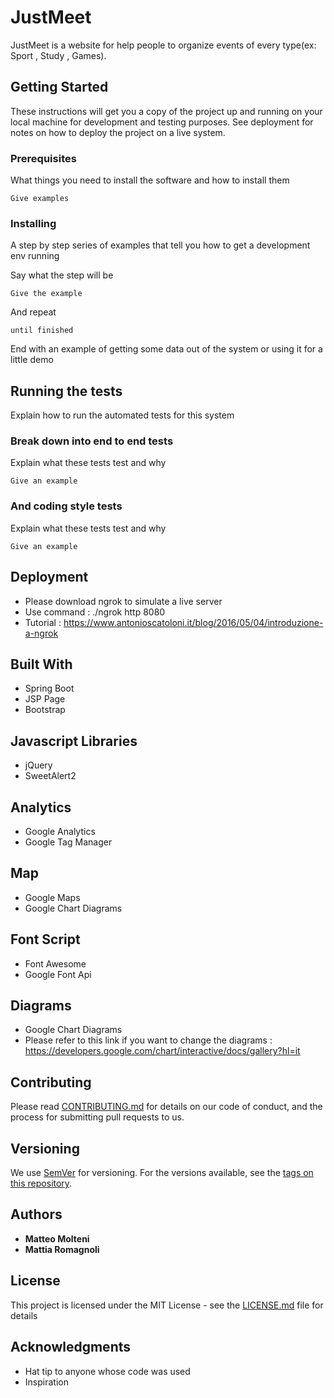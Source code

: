 # JustMeet

JustMeet is a website for help people to organize events of every type(ex: Sport , Study , Games).

## Getting Started

These instructions will get you a copy of the project up and running on your local machine for development and testing purposes. See deployment for notes on how to deploy the project on a live system.

### Prerequisites

What things you need to install the software and how to install them

```
Give examples
```

### Installing

A step by step series of examples that tell you how to get a development env running

Say what the step will be

```
Give the example
```

And repeat

```
until finished
```

End with an example of getting some data out of the system or using it for a little demo

## Running the tests

Explain how to run the automated tests for this system

### Break down into end to end tests

Explain what these tests test and why

```
Give an example
```

### And coding style tests

Explain what these tests test and why

```
Give an example
```

## Deployment

* Please download ngrok to simulate a live server
* Use command : ./ngrok http 8080 
* Tutorial : https://www.antonioscatoloni.it/blog/2016/05/04/introduzione-a-ngrok

## Built With

* Spring Boot
* JSP Page
* Bootstrap

## Javascript Libraries

* jQuery
* SweetAlert2

## Analytics

* Google Analytics
* Google Tag Manager

## Map

* Google Maps
* Google Chart Diagrams

## Font Script
* Font Awesome
* Google Font Api

## Diagrams

* Google Chart Diagrams
* Please refer to this link if you want to change the diagrams : https://developers.google.com/chart/interactive/docs/gallery?hl=it

## Contributing

Please read [CONTRIBUTING.md](https://gist.github.com/PurpleBooth/b24679402957c63ec426) for details on our code of conduct, and the process for submitting pull requests to us.

## Versioning

We use [SemVer](http://semver.org/) for versioning. For the versions available, see the [tags on this repository](https://github.com/your/project/tags). 

## Authors

* **Matteo Molteni** 
* **Mattia Romagnoli**

## License

This project is licensed under the MIT License - see the [LICENSE.md](LICENSE.md) file for details

## Acknowledgments

* Hat tip to anyone whose code was used
* Inspiration


